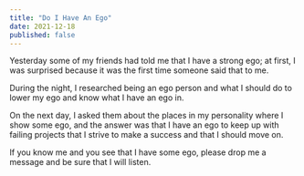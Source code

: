 ```yaml
---
title: "Do I Have An Ego"
date: 2021-12-18
published: false
---
```


Yesterday some of my friends had told me that I have a strong ego; at first, I was surprised because it was the first time someone said that to me.

During the night, I researched being an ego person and what I should do to lower my ego and know what I have an ego in.

On the next day, I asked them about the places in my personality where I show some ego, and the answer was that I have an ego to keep up with failing projects that I strive to make a success and that I should move on.

If you know me and you see that I have some ego, please drop me a message and be sure that I will listen.
